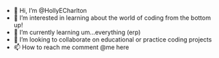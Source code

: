 - 👋 Hi, I’m @HollyECharlton
- 👀 I’m interested in learning about the world of coding from the bottom up! 
- 🌱 I’m currently learning um...everything (erp)
- 💞️ I’m looking to collaborate on educational or practice coding projects
- 📫 How to reach me comment @me here

<!---
HollyECharlton/HollyECharlton is a ✨ special ✨ repository because its `README.md` (this file) appears on your GitHub profile.
You can click the Preview link to take a look at your changes.
--->
